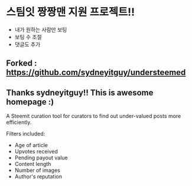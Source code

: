 # 스팀잇 짱짱맨 지원 프로젝트!!
- 내가 원하는 사람만 보팅
- 보팅 수 조절
- 댓글도 추가
## Forked : https://github.com/sydneyitguy/understeemed
## Thanks sydneyitguy!! This is awesome homepage :)

A Steemit curation tool for curators to find out under-valued posts more efficiently.

Filters included:
- Age of article
- Upvotes received
- Pending payout value
- Content length
- Number of images
- Author's reputation

